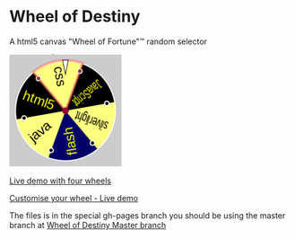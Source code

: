 Wheel of Destiny
==============

A html5 canvas &quot;Wheel of Fortune&quot;&trade; random selector

![Wheel with pale slices](/images/newoldwebtech.png?raw=true "Wheel example, random web technologies")

[Live demo with four wheels](https://robgithub.github.io/wheelofdestiny/examples/fourwheels.html)

[Customise your wheel - Live demo](https://robgithub.github.io/wheelofdestiny/examples/buildyourwheel.html)

The files is in the special gh-pages branch you should be using the master branch at [Wheel of Destiny Master branch](https://github.com/robgithub/wheelofdestiny)
